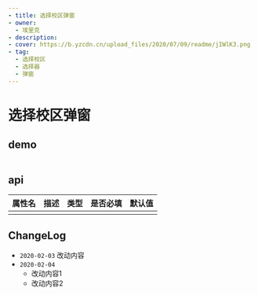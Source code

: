 ```yaml
---
- title: 选择校区弹窗
- owner:
  - 埃里克
- description: 
- cover: https://b.yzcdn.cn/upload_files/2020/07/09/readme/jIWlK3.png
- tag:
  - 选择校区
  - 选择器
  - 弹窗
---
```


# 选择校区弹窗
## demo
```jsx
```
## api
| 属性名  | 描述                 | 类型                                                  | 是否必填 | 默认值               |
| ------ | ------------------- | ---------------------------------------------------- | ------- | ------------------- |
|        |                     |                                                      |         |                     |

## ChangeLog
- `2020-02-03` 改动内容
- `2020-02-04`
  - 改动内容1
  - 改动内容2